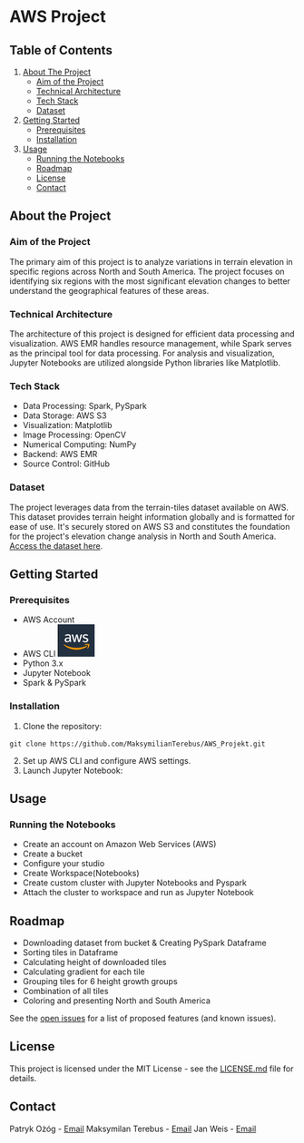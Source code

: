 
# AWS Project

## Table of Contents

1. [About The Project](#about-the-project)
    - [Aim of the Project](#aim-of-the-project)
    - [Technical Architecture](#technical-architecture)
    - [Tech Stack](#tech-stack)
    - [Dataset](#dataset)
2. [Getting Started](#getting-started)
	- [Prerequisites](#prerequisites)
	- [Installation](#installation)
3. [Usage](#usage)
	- [Running the Notebooks](#running-the-notebooks)
	- [Roadmap](#roadmap)
	- [License](#license)
	- [Contact](#contact)

## About the Project

### Aim of the Project

The primary aim of this project is to analyze variations in terrain elevation in specific regions across North and South America. The project focuses on identifying six regions with the most significant elevation changes to better understand the geographical features of these areas.

### Technical Architecture

The architecture of this project is designed for efficient data processing and visualization. AWS EMR handles resource management, while Spark serves as the principal tool for data processing. For analysis and visualization, Jupyter Notebooks are utilized alongside Python libraries like Matplotlib.

### Tech Stack

- Data Processing: Spark, PySpark
- Data Storage: AWS S3
- Visualization: Matplotlib
- Image Processing: OpenCV
- Numerical Computing: NumPy
- Backend: AWS EMR
- Source Control: GitHub

### Dataset

The project leverages data from the terrain-tiles dataset available on AWS. This dataset provides terrain height information globally and is formatted for ease of use. It's securely stored on AWS S3 and constitutes the foundation for the project's elevation change analysis in North and South America. [Access the dataset here](https://registry.opendata.aws/terrain-tiles/).


## Getting Started

### Prerequisites

- AWS Account
- AWS CLI
![aws](./Images/aws.png)
- Python 3.x
- Jupyter Notebook
- Spark & PySpark

### Installation

1. Clone the repository:
```
git clone https://github.com/MaksymilianTerebus/AWS_Projekt.git
```
2. Set up AWS CLI and configure AWS settings.
3. Launch Jupyter Notebook:

## Usage

### Running the Notebooks

- Create an account on Amazon Web Services (AWS)
- Create a bucket
- Configure your studio
- Create Workspace(Notebooks)
- Create custom cluster with Jupyter Notebooks and Pyspark
- Attach the cluster to workspace and run as Jupyter Notebook

## Roadmap

-   Downloading dataset from bucket & Creating PySpark Dataframe
-   Sorting tiles in Dataframe
-   Calculating height of downloaded tiles
-   Calculating gradient for each tile
-   Grouping tiles for 6 height growth groups
-   Combination of all tiles
-   Coloring and presenting North and South America

See the [open issues](https://github.com/MaksymilianTerebus/AWS_Projekt/issues) for a list of proposed features (and known issues).

## License

This project is licensed under the MIT License - see the [LICENSE.md](LICENSE.md) file for details.

## Contact

Patryk Ożóg - [Email](s184601@student.pg.edu.pl)
Maksymilan Terebus - [Email](s181595@student.pg.edu.pl)
Jan Weis - [Email](s184412@student.pg.edu.pl)
